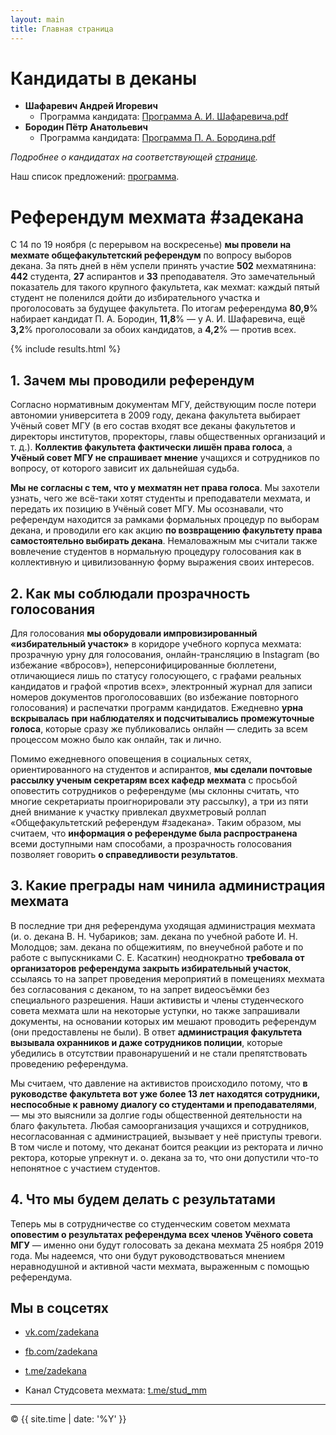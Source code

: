 ```yaml
---
layout: main
title: Главная страница
---
```


# Кандидаты в деканы

- **Шафаревич Андрей Игоревич**
  - Программа кандидата: <a href="public/Программа_А._И._Шафаревича.pdf" target="_blank">Программа А. И. Шафаревича.pdf</a>
- **Бородин Пётр Анатольевич**
  - Программа кандидата: <a href="public/Программа_П._А._Бородина.pdf" target="_blank">Программа П. А. Бородина.pdf</a>

_Подробнее о кандидатах на соответствующей [странице](candidates)._

Наш список предложений: [программа](program).

# Референдум мехмата #задекана

С 14 по 19 ноября (с перерывом на воскресенье) **мы провели на мехмате общефакультетский референдум** по вопросу выборов декана. За пять дней в нём успели принять участие **502** мехматянина: **442** студента, **27** аспирантов и **33** преподавателя. Это замечательный показатель для такого крупного факультета, как мехмат: каждый пятый студент не поленился дойти до избирательного участка и проголосовать за будущее факультета. По итогам референдума **80,9**% набирает кандидат П. А. Бородин, **11,8**% — у А. И. Шафаревича, ещё **3,2**% проголосовали за обоих кандидатов, а **4,2**% — против всех.

{% include results.html %}

## 1. Зачем мы проводили референдум

Согласно нормативным документам МГУ, действующим после потери автономии университета в 2009 году, декана факультета выбирает Учёный совет МГУ (в его состав входят все деканы факультетов и директоры институтов, проректоры, главы общественных организаций и т. д.). **Коллектив факультета фактически лишён права голоса**, а **Учёный совет МГУ не спрашивает мнение** учащихся и сотрудников по вопросу, от которого зависит их дальнейшая судьба. 
 
**Мы не согласны с тем, что у мехматян нет права голоса**. Мы захотели узнать, чего же всё-таки хотят студенты и преподаватели мехмата, и передать их позицию в Учёный совет МГУ. Мы осознавали, что референдум находится за рамками формальных процедур по выборам декана, и проводили его как акцию **по возвращению факультету права самостоятельно выбирать декана**. Немаловажным мы считали также вовлечение студентов в нормальную процедуру голосования как в коллективную и цивилизованную форму выражения своих интересов. 


## 2. Как мы соблюдали прозрачность голосования

Для голосования **мы оборудовали импровизированный «избирательный участок»** в коридоре учебного корпуса мехмата: прозрачную урну для голосования, онлайн-трансляцию в Instagram (во избежание «вбросов»), неперсонифицированные бюллетени, отличающиеся лишь по статусу голосующего, с графами реальных кандидатов и графой «против всех», электронный журнал для записи номеров документов проголосовавших (во избежание повторного голосования) и распечатки программ кандидатов. Ежедневно **урна вскрывалась при наблюдателях и подсчитывались промежуточные голоса**, которые сразу же публиковались онлайн — следить за всем процессом можно было как онлайн, так и лично.

Помимо ежедневного оповещения в социальных сетях, ориентированного на студентов и аспирантов, **мы сделали почтовые рассылку ученым секретарям всех кафедр мехмата** с просьбой оповестить сотрудников о референдуме (мы склонны считать, что многие секретариаты проигнорировали эту рассылку), а три из пяти дней внимание к участку привлекал двухметровый роллап «Общефакультетский референдум #задекана». Таким образом, мы считаем, что **информация о референдуме была распространена** всеми доступными нам способами, а прозрачность голосования позволяет говорить **о справедливости результатов**. 


## 3. Какие преграды нам чинила администрация мехмата

В последние три дня референдума уходящая администрация мехмата (и. о. декана В. Н. Чубариков; зам. декана по учебной работе И. Н. Молодцов; зам. декана по общежитиям, по внеучебной работе и по работе с выпускниками С. Е. Касаткин) неоднократно **требовала от организаторов референдума закрыть избирательный участок**, ссылаясь то на запрет проведения мероприятий в помещениях мехмата без согласования с деканом, то на запрет видеосъёмки без специального разрешения. Наши активисты и члены студенческого совета мехмата шли на некоторые уступки, но также запрашивали документы, на основании которых им мешают проводить референдум (они предоставлены не были). В ответ **администрация факультета вызывала охранников и даже сотрудников полиции**, которые убедились в отсутствии правонарушений и не стали препятствовать проведению референдума. 

Мы считаем, что давление на активистов происходило потому, что **в руководстве факультета вот уже более 13 лет находятся сотрудники, неспособные к равному диалогу со студентами и преподавателями**, — мы это выяснили за долгие годы общественной деятельности на благо факультета. Любая самоорганизация учащихся и сотрудников, несогласованная с администрацией, вызывает у неё приступы тревоги. В том числе и потому, что деканат боится реакции из ректората и лично ректора, которые упрекнут и. о. декана за то, что они допустили что-то непонятное с участием студентов. 


## 4. Что мы будем делать с результатами

Теперь мы в сотрудничестве со студенческим советом мехмата **оповестим о результатах референдума всех членов Учёного совета МГУ** — именно они будут голосовать за декана мехмата 25 ноября 2019 года. Мы надеемся, что они будут руководствоваться мнением неравнодушной и активной части мехмата, выраженным с помощью референдума. 


## Мы в соцсетях

- [vk.com/zadekana](https://vk.com/zadekana)
- [fb.com/zadekana](https://fb.com/zadekana)
- [t.me/zadekana](https://msut.me/zadekana)


- Канал Студсовета мехмата: [t.me/stud_mm](https://msut.me/stud_mm)

---

<p>&copy; {{ site.time | date: '%Y' }}</p>
